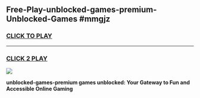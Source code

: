 
## Free-Play-unblocked-games-premium-Unblocked-Games #mmgjz
<h3>
<a href="https://news.freeplayer.one?title=unblocked-games-premium&ref=8M">CLICK TO PLAY</a></h3>
<hr>

<h3>
<a href="https://news.freeplayer.one?title=unblocked-games-premium&ref=8M">CLICK 2 PLAY</a>
  
</h3>

<a href="https://news.freeplayer.one?title=unblocked-games-premium&ref=8M"><img src="https://clearcache.store/games.png"></a>


**unblocked-games-premium games unblocked: Your Gateway to Fun and Accessible Online Gaming**
